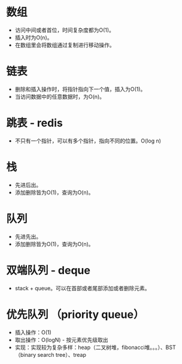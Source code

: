 # 数组

- 访问中间或者首位，时间复杂度都为O(1)。
- 插入时为O(n)。
- 在数组里会将数组通过复制进行移动操作。

# 链表

- 删除和插入操作时，将指针指向下一个值，插入为O(1)。
- 当访问数据中的任意数据时，为O(n)。

# 跳表 - redis
- 不只有一个指针，可以有多个指针，指向不同的位置。O(log n)

# 栈
- 先进后出。
- 添加删除皆为O(1)，查询为O(n)。

# 队列
- 先进先出。
- 添加删除皆为O(1)，查询为O(n)。

# 双端队列 - deque
- stack + queue。可以在首部或者尾部添加或者删除元素。

# 优先队列 （priority queue）

- 插入操作：O(1)
- 取出操作：O(logN) - 按元素优先级取出
- 实现：实现较为复杂多样：heap（二叉树堆，fibonacci堆。。。）、BST（binary search tree）、treap